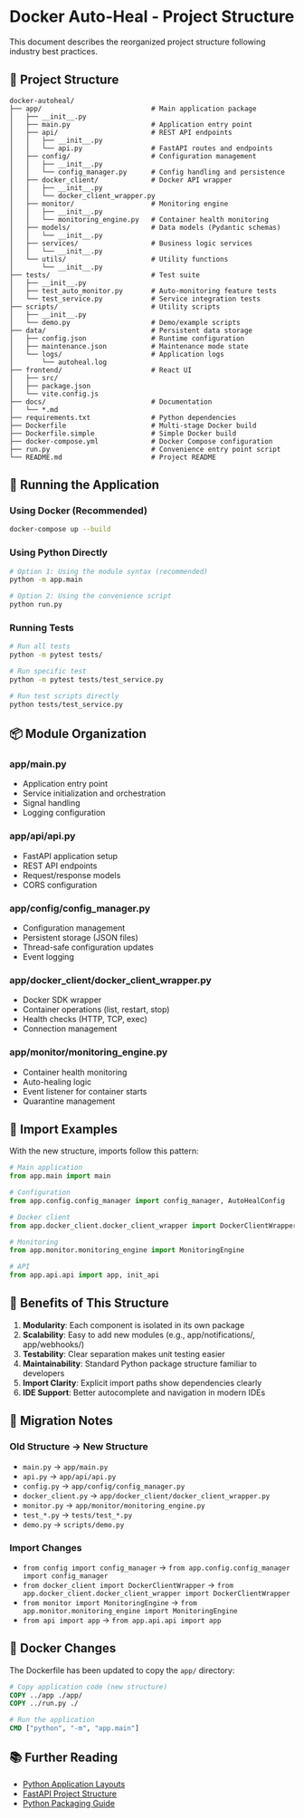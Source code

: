 # Docker Auto-Heal - Project Structure

This document describes the reorganized project structure following industry best practices.

## 📁 Project Structure

```
docker-autoheal/
├── app/                           # Main application package
│   ├── __init__.py
│   ├── main.py                    # Application entry point
│   ├── api/                       # REST API endpoints
│   │   ├── __init__.py
│   │   └── api.py                 # FastAPI routes and endpoints
│   ├── config/                    # Configuration management
│   │   ├── __init__.py
│   │   └── config_manager.py      # Config handling and persistence
│   ├── docker_client/             # Docker API wrapper
│   │   ├── __init__.py
│   │   └── docker_client_wrapper.py
│   ├── monitor/                   # Monitoring engine
│   │   ├── __init__.py
│   │   └── monitoring_engine.py   # Container health monitoring
│   ├── models/                    # Data models (Pydantic schemas)
│   │   └── __init__.py
│   ├── services/                  # Business logic services
│   │   └── __init__.py
│   └── utils/                     # Utility functions
│       └── __init__.py
├── tests/                         # Test suite
│   ├── __init__.py
│   ├── test_auto_monitor.py       # Auto-monitoring feature tests
│   └── test_service.py            # Service integration tests
├── scripts/                       # Utility scripts
│   ├── __init__.py
│   └── demo.py                    # Demo/example scripts
├── data/                          # Persistent data storage
│   ├── config.json                # Runtime configuration
│   ├── maintenance.json           # Maintenance mode state
│   └── logs/                      # Application logs
│       └── autoheal.log
├── frontend/                      # React UI
│   ├── src/
│   ├── package.json
│   └── vite.config.js
├── docs/                          # Documentation
│   └── *.md
├── requirements.txt               # Python dependencies
├── Dockerfile                     # Multi-stage Docker build
├── Dockerfile.simple              # Simple Docker build
├── docker-compose.yml             # Docker Compose configuration
├── run.py                         # Convenience entry point script
└── README.md                      # Project README
```

## 🚀 Running the Application

### Using Docker (Recommended)
```bash
docker-compose up --build
```

### Using Python Directly
```bash
# Option 1: Using the module syntax (recommended)
python -m app.main

# Option 2: Using the convenience script
python run.py
```

### Running Tests
```bash
# Run all tests
python -m pytest tests/

# Run specific test
python -m pytest tests/test_service.py

# Run test scripts directly
python tests/test_service.py
```

## 📦 Module Organization

### app/main.py
- Application entry point
- Service initialization and orchestration
- Signal handling
- Logging configuration

### app/api/api.py
- FastAPI application setup
- REST API endpoints
- Request/response models
- CORS configuration

### app/config/config_manager.py
- Configuration management
- Persistent storage (JSON files)
- Thread-safe configuration updates
- Event logging

### app/docker_client/docker_client_wrapper.py
- Docker SDK wrapper
- Container operations (list, restart, stop)
- Health checks (HTTP, TCP, exec)
- Connection management

### app/monitor/monitoring_engine.py
- Container health monitoring
- Auto-healing logic
- Event listener for container starts
- Quarantine management

## 🔧 Import Examples

With the new structure, imports follow this pattern:

```python
# Main application
from app.main import main

# Configuration
from app.config.config_manager import config_manager, AutoHealConfig

# Docker client
from app.docker_client.docker_client_wrapper import DockerClientWrapper

# Monitoring
from app.monitor.monitoring_engine import MonitoringEngine

# API
from app.api.api import app, init_api
```

## 📝 Benefits of This Structure

1. **Modularity**: Each component is isolated in its own package
2. **Scalability**: Easy to add new modules (e.g., app/notifications/, app/webhooks/)
3. **Testability**: Clear separation makes unit testing easier
4. **Maintainability**: Standard Python package structure familiar to developers
5. **Import Clarity**: Explicit import paths show dependencies clearly
6. **IDE Support**: Better autocomplete and navigation in modern IDEs

## 🔄 Migration Notes

### Old Structure → New Structure
- `main.py` → `app/main.py`
- `api.py` → `app/api/api.py`
- `config.py` → `app/config/config_manager.py`
- `docker_client.py` → `app/docker_client/docker_client_wrapper.py`
- `monitor.py` → `app/monitor/monitoring_engine.py`
- `test_*.py` → `tests/test_*.py`
- `demo.py` → `scripts/demo.py`

### Import Changes
- `from config import config_manager` → `from app.config.config_manager import config_manager`
- `from docker_client import DockerClientWrapper` → `from app.docker_client.docker_client_wrapper import DockerClientWrapper`
- `from monitor import MonitoringEngine` → `from app.monitor.monitoring_engine import MonitoringEngine`
- `from api import app` → `from app.api.api import app`

## 🐳 Docker Changes

The Dockerfile has been updated to copy the `app/` directory:

```dockerfile
# Copy application code (new structure)
COPY ../app ./app/
COPY ../run.py ./

# Run the application
CMD ["python", "-m", "app.main"]
```

## 📚 Further Reading

- [Python Application Layouts](https://realpython.com/python-application-layouts/)
- [FastAPI Project Structure](https://fastapi.tiangolo.com/tutorial/bigger-applications/)
- [Python Packaging Guide](https://packaging.python.org/en/latest/)

